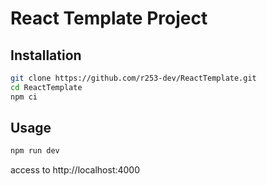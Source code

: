 # React Template Project

## Installation

```bash
git clone https://github.com/r253-dev/ReactTemplate.git
cd ReactTemplate
npm ci
```

## Usage

```bash
npm run dev
```

access to http://localhost:4000
